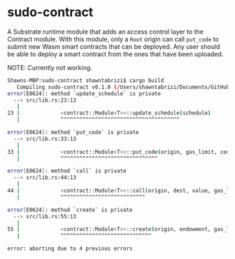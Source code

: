 # sudo-contract

A Substrate runtime module that adds an access control layer to the Contract module. With this module, only a `Root` origin can call `put_code` to submit new Wasm smart contracts that can be deployed. Any user should be able to deploy a smart contract from the ones that have been uploaded.

NOTE: Currently not working.

```bash
Shawns-MBP:sudo-contract shawntabrizi$ cargo build
   Compiling sudo-contract v0.1.0 (/Users/shawntabrizi/Documents/GitHub/sudo-contract)
error[E0624]: method `update_schedule` is private
  --> src/lib.rs:23:13
   |
23 |             <contract::Module<T>>::update_schedule(schedule)
   |             ^^^^^^^^^^^^^^^^^^^^^^^^^^^^^^^^^^^^^^

error[E0624]: method `put_code` is private
  --> src/lib.rs:33:13
   |
33 |             <contract::Module<T>>::put_code(origin, gas_limit, code)
   |             ^^^^^^^^^^^^^^^^^^^^^^^^^^^^^^^

error[E0624]: method `call` is private
  --> src/lib.rs:44:13
   |
44 |             <contract::Module<T>>::call(origin, dest, value, gas_limit, data)
   |             ^^^^^^^^^^^^^^^^^^^^^^^^^^^

error[E0624]: method `create` is private
  --> src/lib.rs:55:13
   |
55 |             <contract::Module<T>>::create(origin, endowment, gas_limit, code_hash, data)
   |             ^^^^^^^^^^^^^^^^^^^^^^^^^^^^^

error: aborting due to 4 previous errors
```
